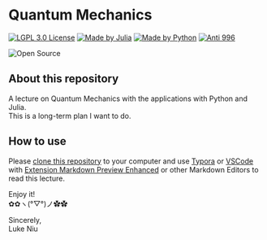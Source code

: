 # Quantum Mechanics

[![LGPL 3.0 License](https://github.com/ConAntares/Temples/blob/master/Attachments/LicenseLGPL3.0.svg)](https://www.gnu.org/licenses/lgpl-3.0)
[![Made by Julia](https://github.com/ConAntares/Temples/blob/master/Attachments/MadebyJulia.svg)](https://julialang.org/)
[![Made by Python](https://github.com/ConAntares/Temples/blob/master/Attachments/MadebyPython.svg)](https://www.python.org/)
[![Anti 996](https://github.com/ConAntares/Temples/blob/master/Attachments/LinkNPL.svg)](https://996.icu)

![Open Source](https://github.com/ConAntares/Temples/blob/master/Attachments/OpenSource.svg)

## About this repository

A lecture on Quantum Mechanics with the applications with Python and Julia.  
This is a long-term plan I want to do.

## How to use

Please [clone this repository](https://github.com/ConAntares/Quantum_Mechanics.git) to your computer and use [Typora](https://www.typora.io/) or [VSCode](https://code.visualstudio.com/) with [Extension Markdown Preview Enhanced](https://marketplace.visualstudio.com/items?itemName=shd101wyy.markdown-preview-enhanced) or other Markdown Editors to read this lecture.

Enjoy it!  
✿✿ヽ(°▽°)ノ✿✿

Sincerely,  
Luke Niu